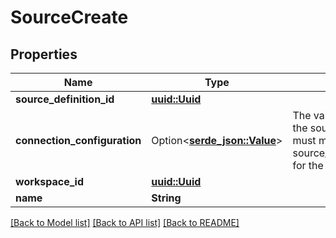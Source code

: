 # SourceCreate

## Properties

Name | Type | Description | Notes
------------ | ------------- | ------------- | -------------
**source_definition_id** | [**uuid::Uuid**](uuid::Uuid.md) |  | 
**connection_configuration** | Option<[**serde_json::Value**](.md)> | The values required to configure the source. The schema for this must match the schema return by source_definition_specifications/get for the source. | 
**workspace_id** | [**uuid::Uuid**](uuid::Uuid.md) |  | 
**name** | **String** |  | 

[[Back to Model list]](../README.md#documentation-for-models) [[Back to API list]](../README.md#documentation-for-api-endpoints) [[Back to README]](../README.md)


